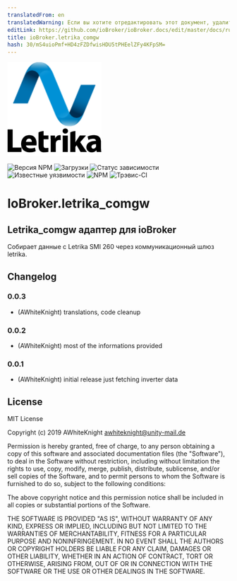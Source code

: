 ```yaml
---
translatedFrom: en
translatedWarning: Если вы хотите отредактировать этот документ, удалите поле «translationFrom», в противном случае этот документ будет снова автоматически переведен
editLink: https://github.com/ioBroker/ioBroker.docs/edit/master/docs/ru/adapterref/iobroker.letrika_comgw/README.md
title: ioBroker.letrika_comgw
hash: 30/mS4uioPmf+HD4zFZDfwisHDU5tPHEelZFy4KFpSM=
---
```

![логотип](../../../en/adapterref/iobroker.letrika_comgw/admin/letrika_comgw.png)

![Версия NPM](http://img.shields.io/npm/v/iobroker.letrika_comgw.svg)
![Загрузки](https://img.shields.io/npm/dm/iobroker.letrika_comgw.svg)
![Статус зависимости](https://img.shields.io/david/AWhiteKnight/iobroker.letrika_comgw.svg)
![Известные уязвимости](https://snyk.io/test/github/AWhiteKnight/ioBroker.letrika_comgw/badge.svg)
![NPM](https://nodei.co/npm/iobroker.letrika_comgw.png?downloads=true)
![Трэвис-CI](http://img.shields.io/travis/AWhiteKnight/ioBroker.letrika_comgw/master.svg)

# IoBroker.letrika_comgw
## Letrika_comgw адаптер для ioBroker
Собирает данные с Letrika SMI 260 через коммуникационный шлюз letrika.

## Changelog

### 0.0.3
* (AWhiteKnight) translations, code cleanup

### 0.0.2
* (AWhiteKnight) most of the informations provided

### 0.0.1
* (AWhiteKnight) initial release just fetching inverter data

## License
MIT License

Copyright (c) 2019 AWhiteKnight <awhiteknight@unity-mail.de>

Permission is hereby granted, free of charge, to any person obtaining a copy
of this software and associated documentation files (the "Software"), to deal
in the Software without restriction, including without limitation the rights
to use, copy, modify, merge, publish, distribute, sublicense, and/or sell
copies of the Software, and to permit persons to whom the Software is
furnished to do so, subject to the following conditions:

The above copyright notice and this permission notice shall be included in all
copies or substantial portions of the Software.

THE SOFTWARE IS PROVIDED "AS IS", WITHOUT WARRANTY OF ANY KIND, EXPRESS OR
IMPLIED, INCLUDING BUT NOT LIMITED TO THE WARRANTIES OF MERCHANTABILITY,
FITNESS FOR A PARTICULAR PURPOSE AND NONINFRINGEMENT. IN NO EVENT SHALL THE
AUTHORS OR COPYRIGHT HOLDERS BE LIABLE FOR ANY CLAIM, DAMAGES OR OTHER
LIABILITY, WHETHER IN AN ACTION OF CONTRACT, TORT OR OTHERWISE, ARISING FROM,
OUT OF OR IN CONNECTION WITH THE SOFTWARE OR THE USE OR OTHER DEALINGS IN THE
SOFTWARE.